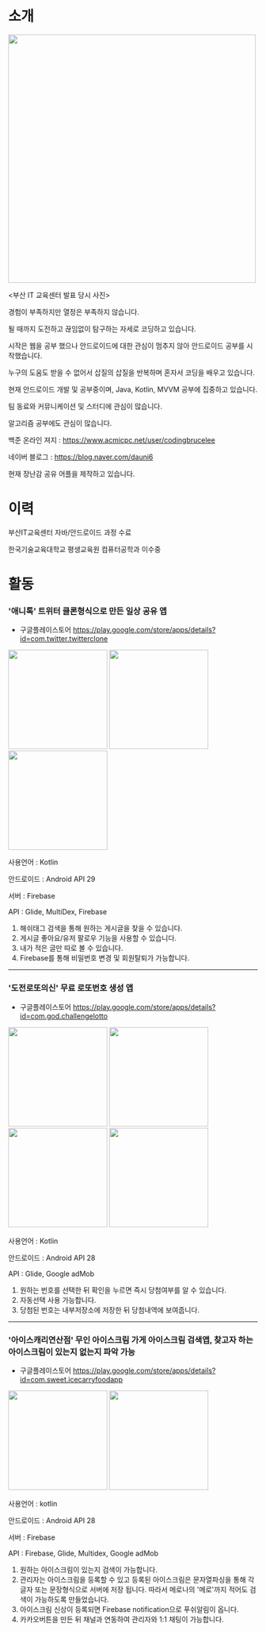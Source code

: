 # 소개

  <div>
  <img width="500" src="https://user-images.githubusercontent.com/45280927/92878460-175c4600-f447-11ea-85e3-2a98980a8437.PNG">
 </div>
 
  <부산 IT 교육센터 발표 당시 사진>
 
  경험이 부족하지만 열정은 부족하지 않습니다.
  
  될 때까지 도전하고 끊임없이 탐구하는 자세로 코딩하고 있습니다.
  
  시작은 웹을 공부 했으나 안드로이드에 대한 관심이 멈추지 않아 안드로이드 공부를 시작했습니다.
  
  누구의 도움도 받을 수 없어서 삽질의 삽질을 반복하며 혼자서 코딩을 배우고 있습니다.
  
  현재 안드로이드 개발 및 공부중이며, Java, Kotlin, MVVM 공부에 집중하고 있습니다.
  
  팀 동료와 커뮤니케이션 및 스터디에 관심이 많습니다.
  
  알고리즘 공부에도 관심이 많습니다. 
  
  백준 온라인 져지 : https://www.acmicpc.net/user/codingbrucelee
  
  네이버 블로그 : https://blog.naver.com/dauni6
  
  현재 장난감 공유 어플을 제작하고 있습니다.
  
  
# 이력
  부산IT교육센터 자바/안드로이드 과정 수료
  
  한국기술교육대학교 평생교육원 컴퓨터공학과 이수중
  
# 활동

### '애니톡' 트위터 클론형식으로 만든 일상 공유 앱

* 구글플레이스토어
https://play.google.com/store/apps/details?id=com.twitter.twitterclone

<div>
  <img width="200" src="https://user-images.githubusercontent.com/45280927/87866303-28df1f80-c9bb-11ea-8986-ac4f13e8d4a8.PNG">
  <img width="200" src="https://user-images.githubusercontent.com/45280927/87866307-2b417980-c9bb-11ea-8fb5-d56182f93721.PNG">  
  <img width="200" src="https://user-images.githubusercontent.com/45280927/87866308-2d0b3d00-c9bb-11ea-8a4a-be49a728d0ee.PNG">  
</div>

사용언어 : Kotlin

안드로이드 : Android API 29

서버 : Firebase

API : Glide, MultiDex, Firebase

1. 해쉬태그 검색을 통해 원하는 게시글을 찾을 수 있습니다.
2. 게시글 좋아요/유저 팔로우 기능을 사용할 수 있습니다.
3. 내가 적은 글만 따로 볼 수 있습니다.
4. Firebase를 통해 비밀번호 변경 및 회원탈퇴가 가능합니다.

_____

### '도전로또의신' 무료 로또번호 생성 앱

* 구글플레이스토어
https://play.google.com/store/apps/details?id=com.god.challengelotto
<div>
 <img width="200" src="https://user-images.githubusercontent.com/45280927/87866309-309ec400-c9bb-11ea-82e1-5c3a3bd7f136.PNG">
  <img width="200" src="https://user-images.githubusercontent.com/45280927/87866310-33011e00-c9bb-11ea-977e-c2081edfad0c.PNG">  
  <img width="200" src="https://user-images.githubusercontent.com/45280927/87866311-3399b480-c9bb-11ea-8dff-07d74ed66460.PNG">
   <img width="200" src="https://user-images.githubusercontent.com/45280927/87866312-35637800-c9bb-11ea-9cb3-4beed301b89f.PNG">  
</div>

사용언어 : Kotlin

안드로이드 : Android API 28

API : Glide, Google adMob

1. 원하는 번호를 선택한 뒤 확인을 누르면 즉시 당첨여부를 알 수 있습니다.
2. 자동선택 사용 가능합니다.
3. 당첨된 번호는 내부저장소에 저장한 뒤 당첨내역에 보여줍니다.

_____

### '아이스캐리연산점' 무인 아이스크림 가게 아이스크림 검색앱, 찾고자 하는 아이스크림이 있는지 없는지 파악 가능

* 구글플레이스토어
https://play.google.com/store/apps/details?id=com.sweet.icecarryfoodapp

<div>
 <img width="200" src="https://user-images.githubusercontent.com/45280927/87866314-37c5d200-c9bb-11ea-999f-fbd50fb1bf13.PNG">
  <img width="200" src="https://user-images.githubusercontent.com/45280927/87866316-385e6880-c9bb-11ea-9aa8-1de0e60334de.PNG">  
</div>

사용언어 : kotlin

안드로이드 : Android API 28

서버 : Firebase

API : Firebase, Glide, Multidex, Google adMob

1. 원하는 아이스크림이 있는지 검색이 가능합니다.
2. 관리자는 아이스크림을 등록할 수 있고 등록된 아이스크림은 문자열파싱을 통해 각 글자 또는 문장형식으로 서버에 저장 됩니다.
따라서 메로나의 '메로'까지 적어도 검색이 가능하도록 만들었습니다.
3. 아이스크림 신상이 등록되면 Firebase notification으로 푸쉬알림이 옵니다.
4. 카카오버튼을 만든 뒤 채널과 연동하여 관리자와 1:1 채팅이 가능합니다.
